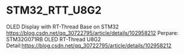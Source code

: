 # STM32_RTT_U8G2
OLED Display with RT-Thread Base on STM32
https://blog.csdn.net/qq_30722795/article/details/102958212
Perpare:
STM32G071RB
OLED
RT-Thread
U8G2
Detail:https://blog.csdn.net/qq_30722795/article/details/102958212
